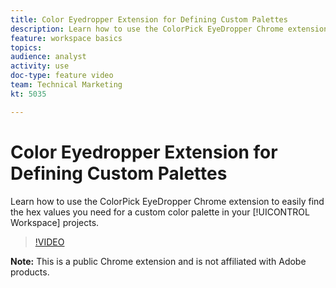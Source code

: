 ```yaml
---
title: Color Eyedropper Extension for Defining Custom Palettes
description: Learn how to use the ColorPick EyeDropper Chrome extension to easily find the hex values you need for a custom color palette in your Workspace projects.
feature: workspace basics
topics: 
audience: analyst
activity: use
doc-type: feature video
team: Technical Marketing
kt: 5035

---
```


# Color Eyedropper Extension for Defining Custom Palettes

Learn how to use the ColorPick EyeDropper Chrome extension to easily find the hex values you need for a custom color palette in your [!UICONTROL Workspace] projects.

>[!VIDEO](https://video.tv.adobe.com/v/33775/?quality=12)

**Note:** This is a public Chrome extension and is not affiliated with Adobe products.
